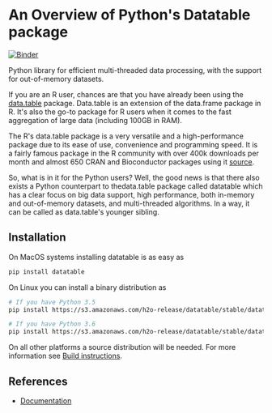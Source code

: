 # An Overview of Python's Datatable package
[![Binder](https://mybinder.org/badge_logo.svg)](https://mybinder.org/v2/gh/parulnith/An-Overview-of-Python-s-Datatable-package/master?filepath=An%20Overview%20of%20Python's%20Datatable%20package.ipynb)

Python library for efficient multi-threaded data processing, with the support for out-of-memory datasets.

If you are an R user, chances are that you have already been using the [data.table](https://cran.r-project.org/web/packages/data.table/data.table.pdf) package. Data.table is an extension of the data.frame package in R. It's also the go-to package for R users when it comes to the fast aggregation of large data (including 100GB in RAM).

The R's data.table package is a very versatile and a high-performance package due to its ease of use, convenience and programming speed. It is a fairly famous package in the R community with over 400k downloads per month and almost 650 CRAN and Bioconductor packages using it [source](https://github.com/Rdatatable/data.table/wiki).

So, what is in it for the Python users? Well, the good news is that there also exists a Python counterpart to thedata.table package called datatable which has a clear focus on big data support, high performance, both in-memory and out-of-memory datasets, and multi-threaded algorithms. In a way, it can be called as data.table's younger sibling.


## Installation

On MacOS systems installing datatable is as easy as
```sh
pip install datatable
```

On Linux you can install a binary distribution as
```sh
# If you have Python 3.5
pip install https://s3.amazonaws.com/h2o-release/datatable/stable/datatable-0.8.0/datatable-0.8.0-cp35-cp35m-linux_x86_64.whl

# If you have Python 3.6
pip install https://s3.amazonaws.com/h2o-release/datatable/stable/datatable-0.8.0/datatable-0.8.0-cp36-cp36m-linux_x86_64.whl
```

On all other platforms a source distribution will be needed. For more
information see [Build instructions](https://datatable.readthedocs.io/en/latest/install.html).




## References
* [Documentation](https://datatable.readthedocs.io/en/latest/?badge=latest)
